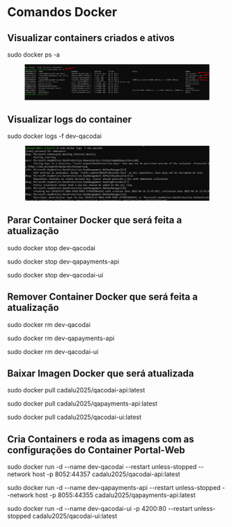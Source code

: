 # Comandos Docker

## Visualizar containers criados e ativos

sudo docker ps -a

<figure><img src="../.gitbook/assets/supero3.jpg" alt=""><figcaption></figcaption></figure>

## Visualizar logs do container

sudo docker logs -f dev-qacodai

<figure><img src="../.gitbook/assets/supero4.jpg" alt=""><figcaption></figcaption></figure>

## Parar Container Docker que será feita a atualização

sudo docker stop dev-qacodai

sudo docker stop dev-qapayments-api

sudo docker stop dev-qacodai-ui

## Remover Container Docker que será feita a atualização

sudo docker rm dev-qacodai

sudo docker rm dev-qapayments-api

sudo docker rm dev-qacodai-ui

## Baixar Imagen Docker que será atualizada

sudo docker pull cadalu2025/qacodai-api:latest

sudo docker pull cadalu2025/qapayments-api:latest

sudo docker pull cadalu2025/qacodai-ui:latest

## Cria Containers e roda as imagens com as configurações do Container Portal-Web

sudo docker run -d --name dev-qacodai --restart unless-stopped --network host -p 8052:44357 cadalu2025/qacodai-api:latest

sudo docker run -d --name dev-qapayments-api --restart unless-stopped --network host -p 8055:44355 cadalu2025/qapayments-api:latest

sudo docker run -d --name dev-qacodai-ui -p 4200:80 --restart unless-stopped cadalu2025/qacodai-ui:latest
